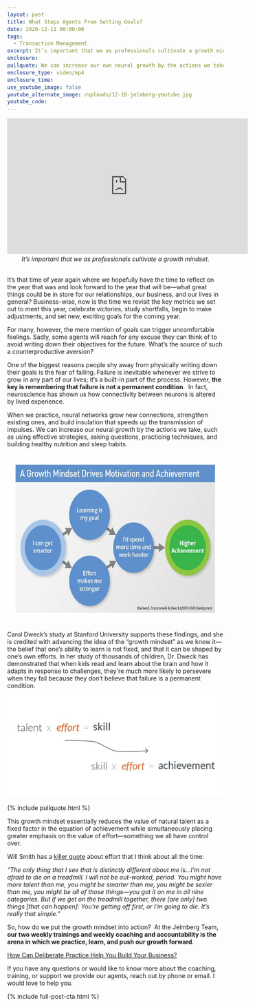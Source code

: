 ```yaml
---
layout: post
title: What Stops Agents From Setting Goals?
date: 2020-12-11 00:00:00
tags:
  - Transaction Management
excerpt: It’s important that we as professionals cultivate a growth mindset.
enclosure:
pullquote: We can increase our own neural growth by the actions we take.
enclosure_type: video/mp4
enclosure_time:
use_youtube_image: false
youtube_alternate_image: /uploads/12-10-jelmberg-youtube.jpg
youtube_code:
---
```


<iframe src="https://www.youtube.com/embed/aLNicmXkcb4?rel=0" width="560" height="315" frameborder="0" allowfullscreen="allowfullscreen"></iframe>

<center><em>It&rsquo;s important that we as professionals cultivate a growth mindset.</em></center>

<br>It’s that time of year again where we hopefully have the time to reflect on the year that was and look forward to the year that will be—what great things could be in store for our relationships, our business, and our lives in general? Business-wise, now is the time we revisit the key metrics we set out to meet this year, celebrate victories, study shortfalls, begin to make adjustments, and set new, exciting goals for the coming year.

For many, however, the mere mention of goals can trigger uncomfortable feelings. Sadly, some agents will reach for any excuse they can think of to avoid writing down their objectives for the future. What’s the source of such a counterproductive aversion?

One of the biggest reasons people shy away from physically writing down their goals is the fear of failing. Failure is inevitable whenever we strive to grow in any part of our lives; it’s a built-in part of the process. However, **the key is remembering that failure is not a permanent condition**. &nbsp;In fact, neuroscience has shown us how connectivity between neurons is altered by lived experience.

When we practice, neural networks grow new connections, strengthen existing ones, and build insulation that speeds up the transmission of impulses. We can increase our neural growth by the actions we take, such as using effective strategies, asking questions, practicing techniques, and building healthy nutrition and sleep habits.

<center><img alt="" title="Growth Mindset" width="700" height="394" src="/uploads/growth-mindset.png" /></center>

Carol Dweck’s study at Stanford University supports these findings, and she is credited with advancing the idea of the “growth mindset” as we know it—the belief that one’s ability to learn is not fixed, and that it can be shaped by one’s own efforts. In her study of thousands of children, Dr. Dweck has demonstrated that when kids read and learn about the brain and how it adapts in response to challenges, they're much more likely to persevere when they fail because they don’t believe that failure is a permanent condition.

<center><a target="_blank" rel="noopener" href="https://centerhealthyminds.org/join-the-movement/getting-into-the-nitty-gritty-of-grit-what-it-is-and-how-you-can-learn-it"><img alt="" title="Achievement" width="512" height="236" src="/uploads/achievement.png" /></a></center>

{% include pullquote.html %}

This growth mindset essentially reduces the value of natural talent as a fixed factor in the equation of achievement while simultaneously placing greater emphasis on the value of effort—something we all have control over.

Will Smith has a <u><a target="_blank" rel="noopener" href="https://youtu.be/KVRcPt6JWik">killer quote</a></u> about effort that I think about all the time:&nbsp;

*“The only thing that I see that is distinctly different about me is…I’m not afraid to die on a treadmill. I will not be out-worked, period. You might have more talent than me, you might be smarter than me, you might be sexier than me, you might be all of those things—you got it on me in all nine categories. But if we get on the treadmill together, there \[are only\] two things \[that can happen\]: You’re getting off first, or I’m going to die. It’s really that simple.”&nbsp;*

So, how do we put the growth mindset into action? &nbsp;At the Jelmberg Team, **our two weekly trainings and weekly coaching and accountability is the arena in which we practice, learn, and push our growth forward**.

<u><a target="_blank" rel="noopener" href="https://realestateiscalling.com/how-can-deliberate-practice-help-you-build-your-business.html">How Can Deliberate Practice Help You Build Your Business?</a></u>

If you have any questions or would like to know more about the coaching, training, or support we provide our agents, reach out by phone or email. I would love to help you.

{% include full-post-cta.html %}
